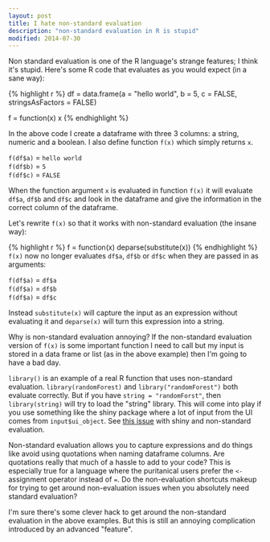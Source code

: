 ```yaml
---
layout: post
title: I hate non-standard evaluation
description: "non-standard evaluation in R is stupid"
modified: 2014-07-30
---
```



Non standard evaluation is one of the R language's strange features; I think it's stupid.  Here's some R code that evaluates as you would expect (in a sane way):

{% highlight r %}
df = data.frame(a = "hello world", 
                b = 5, c = FALSE, 
                stringsAsFactors = FALSE)

f = function(x) x
{% endhighlight %}

In the above code I create a dataframe with three 3 columns: a string, numeric and a boolean.  I also define function `f(x)` which simply returns `x`.  

`f(df$a)` = `hello world` <br>
`f(df$b)` = `5` <br>
`f(df$c)` = `FALSE` <br>

When the function argument `x` is evaluated in function `f(x)` it will evaluate `df$a`, `df$b` and `df$c` and look in the dataframe and give the information in the correct column of the dataframe.

Let's rewrite `f(x)` so that it works with non-standard evaluation (the insane way):

{% highlight r %}
f = function(x) deparse(substitute(x))
{% endhighlight %}
`f(x)` now no longer evaluates `df$a`, `df$b` or `df$c` when they are passed in as arguments:

`f(df$a)` = `df$a` <br>
`f(df$a)` = `df$b` <br>
`f(df$a)` = `df$c` <br>

Instead `substitute(x)` will capture the input as an expression without evaluating it and `deparse(x)` will turn this expression into a string.
 
Why is non-standard evaluation annoying?  If the non-standard evaluation version of `f(x)` is some important function I need to call but my input is stored in a data frame or list (as in the above example) then I'm going to have a bad day.

`library()` is an example of a real R function that uses non-standard evaluation.  `library(randomForest)` and `library("randomForest")` both evaluate correctly.  But if you have `string = "randomForst"`, then `library(string)` will try to load the "string" library.  This will come into play if you use something like the shiny package where a lot of input from the UI comes from `input$ui_object`.  See [this issue](https://groups.google.com/forum/#!topic/manipulatr/SBRIOQpAz_0) with shiny and non-standard evaluation.

Non-standard evaluation allows you to capture expressions and do things like avoid using quotations when naming dataframe columns.  Are quotations really that much of a hassle to add to your code?  This is especially true for a language where the puritanical users prefer the `<-` assignment operator instead of `=`.  Do the non-evaluation shortcuts makeup for trying to get around non-evaluation issues when you absolutely need standard evaluation?

I'm sure there's some clever hack to get around the non-standard evaluation in the above examples.  But this is still an annoying complication introduced by an advanced "feature".
